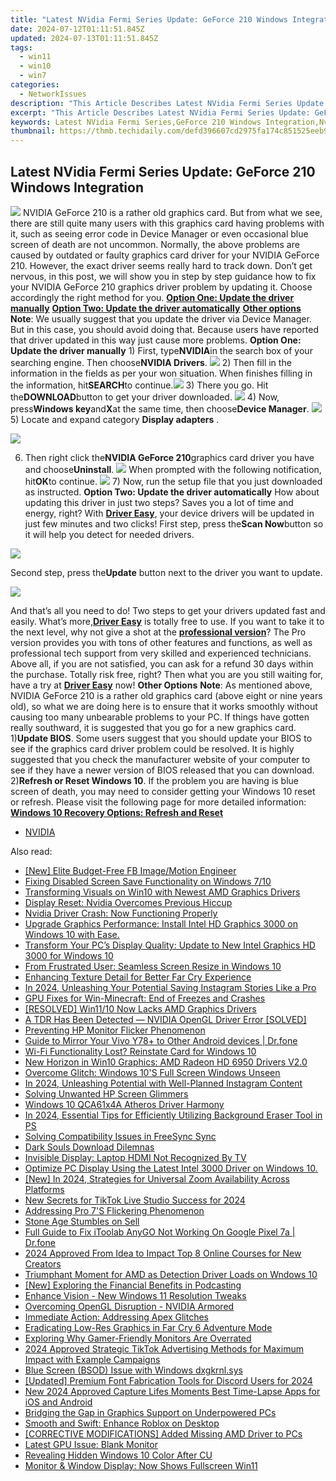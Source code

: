 ```yaml
---
title: "Latest NVidia Fermi Series Update: GeForce 210 Windows Integration"
date: 2024-07-12T01:11:51.845Z
updated: 2024-07-13T01:11:51.845Z
tags:
  - win11
  - win10
  - win7
categories:
  - NetworkIssues
description: "This Article Describes Latest NVidia Fermi Series Update: GeForce 210 Windows Integration"
excerpt: "This Article Describes Latest NVidia Fermi Series Update: GeForce 210 Windows Integration"
keywords: Latest NVidia Fermi Series,GeForce 210 Windows Integration,Nvidia Graphics Cards Update,Fermi Series Graphics Card Integration,Windows-Compatible Nvidia GPUs,Nvidia GeForce 210 System Updates,GeForce Series Graphics Performance Enhancement
thumbnail: https://thmb.techidaily.com/defd396607cd2975fa174c851525eeb9f0360235bf9d5ed977ea6af47a5ef4bb.jpg
---
```


## Latest NVidia Fermi Series Update: GeForce 210 Windows Integration

![](https://images.drivereasy.com/wp-content/uploads/2017/01/img_58805a8f5c151.png) NVIDIA GeForce 210 is a rather old graphics card. But from what we see, there are still quite many users with this graphics card having problems with it, such as seeing error code in Device Manager or even occasional blue screen of death are not uncommon. Normally, the above problems are caused by outdated or faulty graphics card driver for your NVIDIA GeForce 210\. However, the exact driver seems really hard to track down. Don’t get nervous, in this post, we will show you in step by step guidance how to fix your NVIDIA GeForce 210 graphics driver problem by updating it. Choose accordingly the right method for you. [**Option One: Update the driver manually**](#1) [**Option Two: Update the driver automatically**](#2) [**Other options**](#3) **Note**: We usually suggest that you update the driver via Device Manager. But in this case, you should avoid doing that. Because users have reported that driver updated in this way just cause more problems.   **Option One: Update the driver manually** 1) First, type**NVIDIA**in the search box of your searching engine. Then choose**NVIDIA Drivers**. ![](https://images.drivereasy.com/wp-content/uploads/2017/01/img_588064470ed8a.png) 2) Then fill in the information in the fields as per your won situation. When finishes filling in the information, hit**SEARCH**to continue.![](https://images.drivereasy.com/wp-content/uploads/2017/01/img_588064aea6fc3.png) 3) There you go. Hit the**DOWNLOAD**button to get your driver downloaded. ![](https://images.drivereasy.com/wp-content/uploads/2017/01/img_588064d8b7982.png) 4) Now, press**Windows key**and**X**at the same time, then choose**Device Manager**. ![](https://images.drivereasy.com/wp-content/uploads/2017/01/img_586b799d15ed0.png) 5)  Locate and expand category **Display adapters** .

![](https://images.drivereasy.com/wp-content/uploads/2017/01/img_5880674cc0d03.png)

6) Then right click the**NVIDIA GeForce 210**graphics card driver you have and choose**Uninstall**. ![](https://images.drivereasy.com/wp-content/uploads/2017/01/img_5880677fce3e1.png) When prompted with the following notification, hit**OK**to continue. ![](https://images.drivereasy.com/wp-content/uploads/2017/01/img_588067d0d7eb3.png) 7) Now, run the setup file that you just downloaded as instructed.   **Option Two: Update the driver automatically** How about updating this driver in just two steps? Saves you a lot of time and energy, right? With [**Driver Easy**](https://tools.techidaily.com/drivereasy/download/), your device drivers will be updated in just few minutes and two clicks! First step, press the**Scan Now**button so it will help you detect for needed drivers.

![](https://images.drivereasy.com/wp-content/uploads/2017/04/img_58e8a76451b83.png)

 Second step, press the**Update** button next to the driver you want to update.

![](https://images.drivereasy.com/wp-content/uploads/2017/04/img_58e8a75c9f05d.jpg)

And that’s all you need to do! Two steps to get your drivers updated fast and easily. What’s more,[**Driver Easy**](https://tools.techidaily.com/drivereasy/download/) is totally free to use. If you want to take it to the next level, why not give a shot at the [**professional version**](https://tools.techidaily.com/drivereasy/download/)? The Pro version provides you with tons of other features and functions, as well as professional tech support from very skilled and experienced technicians. Above all, if you are not satisfied, you can ask for a refund 30 days within the purchase. Totally risk free, right? Then what you are you still waiting for, have a try at [**Driver Easy**](https://tools.techidaily.com/drivereasy/download/) now!   **Other Options** **Note**: As mentioned above, NVIDIA GeForce 210 is a rather old graphics card (above eight or nine years old), so what we are doing here is to ensure that it works smoothly without causing too many unbearable problems to your PC. If things have gotten really southward, it is suggested that you go for a new graphics card. 1)**Update BIOS**. Some users suggest that you should update your BIOS to see if the graphics card driver problem could be resolved. It is highly suggested that you check the manufacturer website of your computer to see if they have a newer version of BIOS released that you can download. 2)**Refresh or Reset Windows 10**. If the problem you are having is blue screen of death, you may need to consider getting your Windows 10 reset or refresh. Please visit the following page for more detailed information: [**Windows 10 Recovery Options: Refresh and Reset**](https://tools.techidaily.com/drivereasy/download/)

* [NVIDIA](https://tools.techidaily.com/drivereasy/download/)

<ins class="adsbygoogle"
     style="display:block"
     data-ad-format="autorelaxed"
     data-ad-client="ca-pub-7571918770474297"
     data-ad-slot="1223367746"></ins>



<ins class="adsbygoogle"
     style="display:block"
     data-ad-client="ca-pub-7571918770474297"
     data-ad-slot="8358498916"
     data-ad-format="auto"
     data-full-width-responsive="true"></ins>



<span class="atpl-alsoreadstyle">Also read:</span>
<div><ul>
<li><a href="https://facebook-video-recording.techidaily.com/new-elite-budget-free-fb-imagemotion-engineer/"><u>[New] Elite Budget-Free FB Image/Motion Engineer</u></a></li>
<li><a href="https://network-issues.techidaily.com/fixing-disabled-screen-save-functionality-on-windows-710/"><u>Fixing Disabled Screen Save Functionality on Windows 7/10</u></a></li>
<li><a href="https://network-issues.techidaily.com/transforming-visuals-on-win10-with-newest-amd-graphics-drivers/"><u>Transforming Visuals on Win10 with Newest AMD Graphics Drivers</u></a></li>
<li><a href="https://network-issues.techidaily.com/display-reset-nvidia-overcomes-previous-hiccup/"><u>Display Reset: Nvidia Overcomes Previous Hiccup</u></a></li>
<li><a href="https://network-issues.techidaily.com/nvidia-driver-crash-now-functioning-properly/"><u>Nvidia Driver Crash: Now Functioning Properly</u></a></li>
<li><a href="https://network-issues.techidaily.com/upgrade-graphics-performance-install-intel-hd-graphics-3000-on-windows-10-with-ease/"><u>Upgrade Graphics Performance: Install Intel HD Graphics 3000 on Windows 10 with Ease.</u></a></li>
<li><a href="https://network-issues.techidaily.com/transform-your-pcs-display-quality-update-to-new-intel-graphics-hd-3000-for-windows-10/"><u>Transform Your PC’s Display Quality: Update to New Intel Graphics HD 3000 for Windows 10</u></a></li>
<li><a href="https://network-issues.techidaily.com/from-frustrated-user-seamless-screen-resize-in-windows-10/"><u>From Frustrated User: Seamless Screen Resize in Windows 10</u></a></li>
<li><a href="https://network-issues.techidaily.com/enhancing-texture-detail-for-better-far-cry-experience/"><u>Enhancing Texture Detail for Better Far Cry Experience</u></a></li>
<li><a href="https://instagram-videos.techidaily.com/in-2024-unleashing-your-potential-saving-instagram-stories-like-a-pro/"><u>In 2024, Unleashing Your Potential  Saving Instagram Stories Like a Pro</u></a></li>
<li><a href="https://network-issues.techidaily.com/gpu-fixes-for-win-minecraft-end-of-freezes-and-crashes/"><u>GPU Fixes for Win-Minecraft: End of Freezes and Crashes</u></a></li>
<li><a href="https://network-issues.techidaily.com/resolved-win1110-now-lacks-amd-graphics-drivers/"><u>[RESOLVED] Win11/10 Now Lacks AMD Graphics Drivers</u></a></li>
<li><a href="https://network-issues.techidaily.com/a-tdr-has-been-detected-nvidia-opengl-driver-error-solved/"><u>A TDR Has Been Detected — NVIDIA OpenGL Driver Error [SOLVED]</u></a></li>
<li><a href="https://network-issues.techidaily.com/preventing-hp-monitor-flicker-phenomenon/"><u>Preventing HP Monitor Flicker Phenomenon</u></a></li>
<li><a href="https://screen-mirror.techidaily.com/guide-to-mirror-your-vivo-y78plus-to-other-android-devices-drfone-by-drfone-android/"><u>Guide to Mirror Your Vivo Y78+ to Other Android devices | Dr.fone</u></a></li>
<li><a href="https://network-issues.techidaily.com/wi-fi-functionality-lost-reinstate-card-for-windows-10/"><u>Wi-Fi Functionality Lost? Reinstate Card for Windows 10</u></a></li>
<li><a href="https://network-issues.techidaily.com/new-horizon-in-win10-graphics-amd-radeon-hd-6950-drivers-v20/"><u>New Horizon in Win10 Graphics: AMD Radeon HD 6950 Drivers V2.0</u></a></li>
<li><a href="https://network-issues.techidaily.com/overcome-glitch-windows-10s-full-screen-windows-unseen/"><u>Overcome Glitch: Windows 10'S Full Screen Windows Unseen</u></a></li>
<li><a href="https://instagram-clips.techidaily.com/in-2024-unleashing-potential-with-well-planned-instagram-content/"><u>In 2024, Unleashing Potential with Well-Planned Instagram Content</u></a></li>
<li><a href="https://network-issues.techidaily.com/solving-unwanted-hp-screen-glimmers/"><u>Solving Unwanted HP Screen Glimmers</u></a></li>
<li><a href="https://network-issues.techidaily.com/windows-10-qca61x4a-atheros-driver-harmony/"><u>Windows 10 QCA61x4A Atheros Driver Harmony</u></a></li>
<li><a href="https://fox-boxes.techidaily.com/in-2024-essential-tips-for-efficiently-utilizing-background-eraser-tool-in-ps/"><u>In 2024, Essential Tips for Efficiently Utilizing Background Eraser Tool in PS</u></a></li>
<li><a href="https://network-issues.techidaily.com/solving-compatibility-issues-in-freesync-sync/"><u>Solving Compatibility Issues in FreeSync Sync</u></a></li>
<li><a href="https://network-issues.techidaily.com/dark-souls-download-dilemnas/"><u>Dark Souls Download Dilemnas</u></a></li>
<li><a href="https://network-issues.techidaily.com/invisible-display-laptop-hdmi-not-recognized-by-tv/"><u>Invisible Display: Laptop HDMI Not Recognized By TV</u></a></li>
<li><a href="https://network-issues.techidaily.com/optimize-pc-display-using-the-latest-intel-3000-driver-on-windows-10/"><u>Optimize PC Display Using the Latest Intel 3000 Driver on Windows 10.</u></a></li>
<li><a href="https://screen-video-capture.techidaily.com/new-in-2024-strategies-for-universal-zoom-availability-across-platforms/"><u>[New] In 2024, Strategies for Universal Zoom Availability Across Platforms</u></a></li>
<li><a href="https://ai-voice-clone.techidaily.com/new-secrets-for-tiktok-live-studio-success-for-2024/"><u>New Secrets for TikTok Live Studio Success for 2024</u></a></li>
<li><a href="https://network-issues.techidaily.com/addressing-pro-7s-flickering-phenomenon/"><u>Addressing Pro 7'S Flickering Phenomenon</u></a></li>
<li><a href="https://network-issues.techidaily.com/stone-age-stumbles-on-sell/"><u>Stone Age Stumbles on Sell</u></a></li>
<li><a href="https://fake-location.techidaily.com/full-guide-to-fix-itoolab-anygo-not-working-on-google-pixel-7a-drfone-by-drfone-virtual-android/"><u>Full Guide to Fix iToolab AnyGO Not Working On Google Pixel 7a | Dr.fone</u></a></li>
<li><a href="https://youtube-webster.techidaily.com/approved-from-idea-to-impact-top-8-online-courses-for-new-creators/"><u>2024 Approved  From Idea to Impact  Top 8 Online Courses for New Creators</u></a></li>
<li><a href="https://network-issues.techidaily.com/triumphant-moment-for-amd-as-detection-driver-loads-on-wndows-10/"><u>Triumphant Moment for AMD as Detection Driver Loads on Wndows 10</u></a></li>
<li><a href="https://some-knowledge.techidaily.com/new-exploring-the-financial-benefits-in-podcasting/"><u>[New] Exploring the Financial Benefits in Podcasting</u></a></li>
<li><a href="https://network-issues.techidaily.com/enhance-vision-new-windows-11-resolution-tweaks/"><u>Enhance Vision - New Windows 11 Resolution Tweaks</u></a></li>
<li><a href="https://network-issues.techidaily.com/overcoming-opengl-disruption-nvidia-armored/"><u>Overcoming OpenGL Disruption - NVIDIA Armored</u></a></li>
<li><a href="https://network-issues.techidaily.com/immediate-action-addressing-apex-glitches/"><u>Immediate Action: Addressing Apex Glitches</u></a></li>
<li><a href="https://network-issues.techidaily.com/eradicating-low-res-graphics-in-far-cry-6-adventure-mode/"><u>Eradicating Low-Res Graphics in Far Cry 6 Adventure Mode</u></a></li>
<li><a href="https://games-able.techidaily.com/exploring-why-gamer-friendly-monitors-are-overrated/"><u>Exploring Why Gamer-Friendly Monitors Are Overrated</u></a></li>
<li><a href="https://tiktok-video-recordings.techidaily.com/2024-approved-strategic-tiktok-advertising-methods-for-maximum-impact-with-example-campaigns/"><u>2024 Approved  Strategic TikTok Advertising  Methods for Maximum Impact with Example Campaigns</u></a></li>
<li><a href="https://network-issues.techidaily.com/blue-screen-bsod-issue-with-windows-dxgkrnlsys/"><u>Blue Screen (BSOD) Issue with Windows dxgkrnl.sys</u></a></li>
<li><a href="https://discord-videos.techidaily.com/updated-premium-font-fabrication-tools-for-discord-users-for-2024/"><u>[Updated] Premium Font Fabrication Tools for Discord Users for 2024</u></a></li>
<li><a href="https://ai-video-tools.techidaily.com/new-2024-approved-capture-lifes-moments-best-time-lapse-apps-for-ios-and-android/"><u>New 2024 Approved Capture Lifes Moments Best Time-Lapse Apps for iOS and Android</u></a></li>
<li><a href="https://network-issues.techidaily.com/bridging-the-gap-in-graphics-support-on-underpowered-pcs/"><u>Bridging the Gap in Graphics Support on Underpowered PCs</u></a></li>
<li><a href="https://network-issues.techidaily.com/smooth-and-swift-enhance-roblox-on-desktop/"><u>Smooth and Swift: Enhance Roblox on Desktop</u></a></li>
<li><a href="https://network-issues.techidaily.com/corrective-modifications-added-missing-amd-driver-to-pcs/"><u>[CORRECTIVE MODIFICATIONS] Added Missing AMD Driver to PCs</u></a></li>
<li><a href="https://network-issues.techidaily.com/latest-gpu-issue-blank-monitor/"><u>Latest GPU Issue: Blank Monitor</u></a></li>
<li><a href="https://network-issues.techidaily.com/revealing-hidden-windows-10-color-after-cu/"><u>Revealing Hidden Windows 10 Color After CU</u></a></li>
<li><a href="https://network-issues.techidaily.com/monitor-and-window-display-now-shows-fullscreen-win11/"><u>Monitor & Window Display: Now Shows Fullscreen Win11</u></a></li>
</ul></div>
